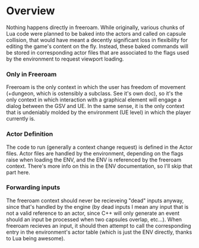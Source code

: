 # Overview
Nothing happens directly in freeroam. While originally, various chunks of Lua code were planned to be baked into the actors and called on capsule collision, that would have meant a decently significant loss in flexibility for editing the game's content on the fly. Instead, these baked commands will be stored in corresponding actor files that are associated to the flags used by the environment to request viewport loading.

### Only in Freeroam
Freeroam is the only context in which the user has freedom of movement (+dungeon, which is ostensibly a subclass. See it's own doc), so it's the only context in which interaction with a graphical element will engage a dialog between the GSV and UE. In the same sense, it is the only context that is undeniably molded by the environment (UE level) in which the player currently is.

### Actor Definition
The code to run (generally a context change request) is defined in the Actor files. Actor files are handled by the environment, depending on the flags raise when loading the ENV, and the ENV is referenced by the freeroam context. There's more info on this in the ENV documentation, so I'll skip that part here.

### Forwarding inputs
The freeroam context should never be recieveing "dead" inputs anyway, since that's handled by the engine (by dead inputs I mean any input that is not a valid reference to an actor, since C++ will only generate an event should an input be processed when two capsules overlap, etc...). When freeroam recieves an input, it should then attempt to call the corresponding entry in the environment's actor table (which is just the ENV directly, thanks to Lua being awesome).
